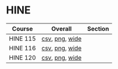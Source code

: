 # HINE

| Course | Overall | Section |
| ------ | ------- | ------- |
| HINE 115 | [csv](https://github.com/UCSD-Historical-Enrollment-Data/2025Spring/blob/main/overall/HINE%20115.csv), [png](https://raw.githubusercontent.com/UCSD-Historical-Enrollment-Data/2025Spring/main/plot_overall/HINE%20115.png), [wide](https://raw.githubusercontent.com/UCSD-Historical-Enrollment-Data/2025Spring/main/plot_overall_wide/HINE%20115.png) |  |
| HINE 116 | [csv](https://github.com/UCSD-Historical-Enrollment-Data/2025Spring/blob/main/overall/HINE%20116.csv), [png](https://raw.githubusercontent.com/UCSD-Historical-Enrollment-Data/2025Spring/main/plot_overall/HINE%20116.png), [wide](https://raw.githubusercontent.com/UCSD-Historical-Enrollment-Data/2025Spring/main/plot_overall_wide/HINE%20116.png) |  |
| HINE 120 | [csv](https://github.com/UCSD-Historical-Enrollment-Data/2025Spring/blob/main/overall/HINE%20120.csv), [png](https://raw.githubusercontent.com/UCSD-Historical-Enrollment-Data/2025Spring/main/plot_overall/HINE%20120.png), [wide](https://raw.githubusercontent.com/UCSD-Historical-Enrollment-Data/2025Spring/main/plot_overall_wide/HINE%20120.png) |  |
